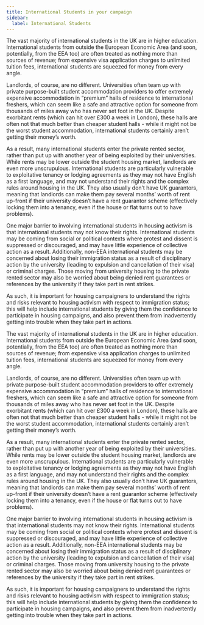 ```yaml
---
title: International Students in your campaign
sidebar:
  label: International Students
---
```


The vast majority of international students in the UK are in higher education. International students from outside the European Economic Area (and soon, potentially, from the EEA too) are often treated as nothing more than sources of revenue; from expensive visa application charges to unlimited tuition fees, international students are squeezed for money from every angle.

Landlords, of course, are no different. Universities often team up with private purpose-built student accommodation providers to offer extremely expensive accommodation in “premium” halls of residence to international freshers, which can seem like a safe and attractive option for someone from thousands of miles away who has never set foot in the UK. Despite exorbitant rents (which can hit over £300 a week in London), these halls are often not that much better than cheaper student halls - while it might not be the worst student accommodation, international students certainly aren’t getting their money’s worth.

As a result, many international students enter the private rented sector, rather than put up with another year of being exploited by their universities. While rents may be lower outside the student housing market, landlords are even more unscrupulous. International students are particularly vulnerable to exploitative tenancy or lodging agreements as they may not have English as a first language, and may not understand their rights and the complex rules around housing in the UK. They also usually don’t have UK guarantors, meaning that landlords can make them pay several months’ worth of rent up-front if their university doesn’t have a rent guarantor scheme (effectively locking them into a tenancy, even if the house or flat turns out to have problems).

One major barrier to involving international students in housing activism is that international students may not know their rights. International students may be coming from social or political contexts where protest and dissent is suppressed or discouraged, and may have little experience of collective action as a result. Additionally, non-EEA international students may be concerned about losing their immigration status as a result of disciplinary action by the university (leading to expulsion and cancellation of their visa) or criminal charges. Those moving from university housing to the private rented sector may also be worried about being denied rent guarantees or references by the university if they take part in rent strikes.

As such, it is important for housing campaigners to understand the rights and risks relevant to housing activism with respect to immigration status; this will help include international students by giving them the confidence to participate in housing campaigns, and also prevent them from inadvertently getting into trouble when they take part in actions.

The vast majority of international students in the UK are in higher education. International students from outside the European Economic Area (and soon, potentially, from the EEA too) are often treated as nothing more than sources of revenue; from expensive visa application charges to unlimited tuition fees, international students are squeezed for money from every angle.

Landlords, of course, are no different. Universities often team up with private purpose-built student accommodation providers to offer extremely expensive accommodation in “premium” halls of residence to international freshers, which can seem like a safe and attractive option for someone from thousands of miles away who has never set foot in the UK. Despite exorbitant rents (which can hit over £300 a week in London), these halls are often not that much better than cheaper student halls - while it might not be the worst student accommodation, international students certainly aren’t getting their money’s worth.

As a result, many international students enter the private rented sector, rather than put up with another year of being exploited by their universities. While rents may be lower outside the student housing market, landlords are even more unscrupulous. International students are particularly vulnerable to exploitative tenancy or lodging agreements as they may not have English as a first language, and may not understand their rights and the complex rules around housing in the UK. They also usually don’t have UK guarantors, meaning that landlords can make them pay several months’ worth of rent up-front if their university doesn’t have a rent guarantor scheme (effectively locking them into a tenancy, even if the house or flat turns out to have problems).

One major barrier to involving international students in housing activism is that international students may not know their rights. International students may be coming from social or political contexts where protest and dissent is suppressed or discouraged, and may have little experience of collective action as a result. Additionally, non-EEA international students may be concerned about losing their immigration status as a result of disciplinary action by the university (leading to expulsion and cancellation of their visa) or criminal charges. Those moving from university housing to the private rented sector may also be worried about being denied rent guarantees or references by the university if they take part in rent strikes.

As such, it is important for housing campaigners to understand the rights and risks relevant to housing activism with respect to immigration status; this will help include international students by giving them the confidence to participate in housing campaigns, and also prevent them from inadvertently getting into trouble when they take part in actions.
